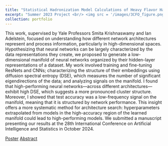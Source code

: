 ```yaml
---
title: "Statistical Hadronization Model Calculations of Heavy Flavor Hadron Production in Relativistic Heavy-Ion Collisions at RHIC and the LHC"
excerpt: "Summer 2023 Project <br/> <img src = '/images/3CFO_figure.png'>"
collection: portfolio
---
```


This work, supervised by Yale Professors Smita Krishnaswamy and Ian Adelstein, focused on understanding how different network architectures represent and process information, particularly in high-dimensional spaces. Hypothesizing that neural networks can be largely characterized by the data representations they create, we proposed to generate a low-dimensional manifold of neural networks organized by their hidden-layer representations of a dataset. My work involved training and fine-tuning ResNets and CNNs; characterizing the structure of their embeddings using diffusion spectral entropy (DSE), which measures the number of significant eigendirections of the data; and analyzing signals on the manifold. I found that high-performing neural networks—across different architectures—exhibit high DSE, which suggests a more pronounced cluster structure. Moreover, I showed that test accuracy was a low-frequency signal on the manifold, meaning that it is structured by network performance. This insight offers a more systematic method for architecture search: hyperparameters extrapolated from models in the high-accuracy region of the learned manifold could lead to high-performing models. We submitted a manuscript presenting our results at the 28th International Conference on Artificial Intelligence and Statistics in October 2024.

<a href='https://indico.cern.ch/event/1139644/contributions/5490409/'>Poster</a>
<a href='https://meetings.aps.org/Meeting/DNP24/Session/K03.8'>Abstract</a>
